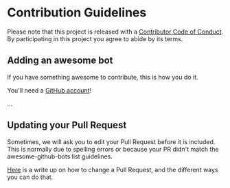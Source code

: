 # Contribution Guidelines

Please note that this project is released with a [Contributor Code of Conduct](CODE-OF-CONDUCT.md). By participating in this project you agree to abide by its terms.

## Adding an awesome bot

If you have something awesome to contribute, this is how you do it.

You'll need a [GitHub account](https://github.com/join)!

...

## Updating your Pull Request

Sometimes, we will ask you to edit your Pull Request before it is included. This is normally due to spelling errors or because your PR didn't match the awesome-github-bots list guidelines.

[Here](https://github.com/RichardLitt/knowledge/blob/master/github/amending-a-commit-guide.md) is a write up on how to change a Pull Request, and the different ways you can do that.
